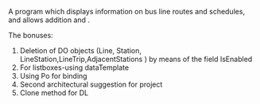 A program which displays information on bus line routes and schedules, and allows addition and .

The bonuses:
1. Deletion of  DO objects (Line, Station, LineStation,LineTrip,AdjacentStations ) by means of the field IsEnabled 
2. For listboxes-using dataTemplate
3. Using Po for binding
4. Second architectural suggestion for project
5. Clone method for DL
